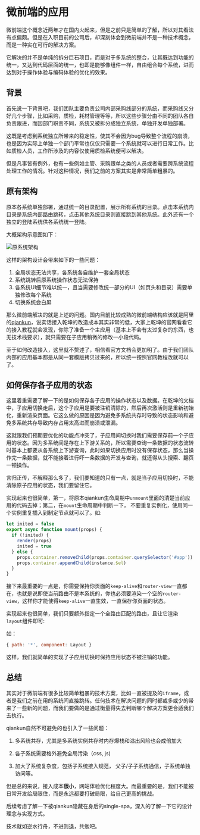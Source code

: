 # 微前端的应用

[tag]:微前端|Vue|qiankun
[create]:2020-11-07

微前端这个概念近两年才在国内火起来，但是之前只是简单的了解，所以对其看法有点偏颇。但是在入职目前的公司后，却深刻体会到微前端并不是一种技术概念，而是一种实在可行的解决方案。

它解决的并不是单纯的拆分巨石项目，而是对于多系统的整合，让其既达到功能的统一，又达到代码层面的统一，也即是能够像组件一样，自由组合每个系统，进而达到对于操作体验与编码体验的优化的效果。

## 背景

首先说一下背景吧，我们团队主要负责公司内部采购线部分的系统，而采购线又分好几个步骤，比如采购，质检，耗材管理等等，所以这些步骤分由不同的团队各自负责跟进，而因部门职责不同，系统又被拆分成独立系统，单独开发单独部署。

这既是考虑到系统独立所带来的稳定性，使其不会因为bug导致整个流程的崩溃，也是因为实际上单独一个部门平常也仅仅只需要一个系统就可以进行日常工作。比如质检人员，工作所涉及的内容仅使用质检系统便可以解决。

但是凡事皆有例外，也有一些例如主管、采购跟单之类的人员或者需要跨系统流程处理工作的情况。针对这种情况，我们之前的方案其实是非常简单粗暴的。

## 原有架构

原本各系统单独部署，通过统一的目录配置，展示所有系统的目录。点击本系统内目录是系统内部路由跳转，点击其他系统目录则直接跳到其他系统。此外还有一个独立的登陆系统供各系统统一登陆。

大概架构示意图如下：

![原系统架构](https://lms-flies.oss-cn-guangzhou.aliyuncs.com/blog/imgs/system1.drawio.png!trans_webp)

这样的架构设计会带来如下的一些问题：

1. 全局状态无法共享，各系统各自维护一套全局状态
2. 系统跳转后原系统操作状态无法保持
3. 各系统UI细节难以统一，且当需要修改统一部分的UI（如页头和目录）需要单独修改每个系统
4. 切换系统会白屏

那么微前端解决的就是上述的问题。国内目前比较成熟的微前端结构应该就是阿里的[qiankun](https://qiankun.umijs.org/zh/guide/getting-started)，说实话接入乾坤的改造成本其实非常的低，大家上乾坤的官网看看它的接入教程就会发现，你除了准备一个主应用（基本上不会有太过复杂的东西，也无技术栈要求），就只需要在子应用稍微的修改一小段代码。

至于如何改造接入，这里就不赘述了，相信看官方文档会更加明了。由于我们团队内部的应用基本都是从同一套模版拷贝过来的，所以统一按照官网教程改就可以了。

## 如何保存各子应用的状态

这里着重需要了解一下的是如何保存各子应用的操作状态以及数据。在乾坤的文档中，子应用切换走后，这个子应用是要被注销清除的，然后再次激活则是重新初始化，重新渲染页面。它这么做的原因是因为避免多系统共存时导致的状态影响和避免多系统共存导致内存占用太高进而崩溃或泄漏。

这就跟我们预期要优化的功能点冲突了，子应用间切换时我们需要保存前一个子应用的状态。因为多系统间是存在上下游关系的，所以需要查询一条数据的状态流转时基本上都要从各系统上下游查询，此时如果切换应用时没有保存状态，那么当操作完一条数据，就不能接着进行吓一条数据的开发与查询，就还得从头搜索、翻页一顿操作。

言归正传，不解释那么多了，我们要知道的只有一点，就是当子应用切换时，不能清除原子应用的状态，我们要留住它。

实现起来也很简单，第一，将原本qiankun生命周期中`unmount`里面的清楚当前应用的代码去掉；第二，在`mount`生命周期中判断一下， 不要重复实例化，使用同一个实例重复插入到制定节点就可以了。如:

```js
let inited = false
export async function mount(props) {
  if (!inited) {
    render(props)
    inited = true
  } else {
    props.container.removeChild(props.container.querySelector('#app'))
    props.container.appendChild(instance.$el)
  }
}
```

接下来最重要的一点是，你需要保持你页面的`keep-alive`和`router-view`一直都在，也就是说即使当前路由不是本系统的，你也必须要渲染一个空的`router-view`，这样你才能使得`keep-alive`一直生效，一直保存你页面的状态。

实现起来也很简单，我们只要额外指定一个全路由匹配的路由，且让它渲染`layout`组件即可:

如：

```js
{ path: '*', component: Layout }
```

这样，我们就简单的实现了子应用切换时保持应用状态不被注销的功能。

## 总结

其实对于微前端有很多比较简单粗暴的技术方案，比如一直被提及的`iframe`，或者是我们之前在用的系统间直接跳转。任何技术在解决问题的同时都或多或少的带来了一些新的问题，而我们要做的是通过衡量得失去判断哪个解决方案更合适我们去执行。

qiankun自然不可避免的也引入了一些问题：

1. 多系统共存，尤其是多系统实例共存时内存爆栈和溢出风险也会成倍加大

2. 各子系统需要格外避免全局污染（css, js)

3. 加大了系统复杂度，包括子系统接入规范， 父子/子子系统通信，子系统单独访问等。

但是总的来说，接入成本**很小**，网站体验优化程度大。而最重要的是，我们不能被日常开发给局限住，而是永远都要打破局限，给自己更高的挑战。

后续考虑了解一下被qiankun隐藏在身后的single-spa，深入的了解一下它的设计理念与实现方式。

技术就如逆水行舟，不进则退，共勉吧。
